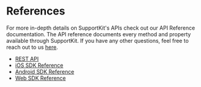 # References

For more in-depth details on SupportKit's APIs check out our API Reference documentation. The API reference documents every method and property available through SupportKit. If you have any other questions, feel free to reach out to us [here](mailto:help@supportkit.io).

* [REST API](rest)
* [iOS SDK Reference](http://docs.supportkit.io/api)
* [Android SDK Reference](http://docs.supportkit.io/api/android)
* [Web SDK Reference](https://github.com/supportkit/supportkit-js)